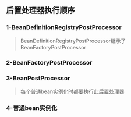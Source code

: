 ##  后置处理器执行顺序
### 1-BeanDefinitionRegistryPostProcessor
> BeanDefinitionRegistryPostProcessor继承了BeanFactoryPostProcessor
### 2-BeanFactoryPostProcessor
### 3-BeanPostProcessor
> 每个普通bean实例化时都要执行此后置处理器
### 4-普通bean实例化